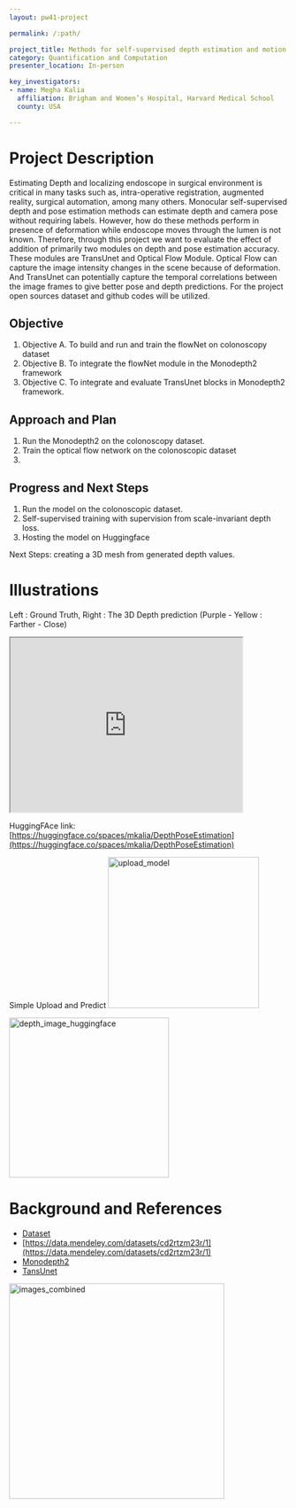 ```yaml
---
layout: pw41-project

permalink: /:path/

project_title: Methods for self-supervised depth estimation and motion estimation in colonoscopy under deformation
category: Quantification and Computation
presenter_location: In-person

key_investigators:
- name: Megha Kalia
  affiliation: Brigham and Women’s Hospital, Harvard Medical School
  county: USA

---
```


# Project Description

Estimating Depth and localizing endoscope in surgical environment is critical in many tasks such as, intra-operative registration, augmented reality, surgical automation, among many others. Monocular self-supervised depth and pose estimation methods can estimate depth and camera pose without requiring labels. However, how do these methods perform in presence of deformation while endoscope moves through the lumen is not known. Therefore, through this project we want to evaluate the effect of addition of primarily two modules on depth and pose estimation accuracy. These modules are TransUnet and Optical Flow Module. Optical Flow can capture the image intensity changes in the scene because of deformation. And TransUnet can potentially capture the temporal correlations between the image frames to give better pose and depth predictions. For the project open sources dataset and github codes will be utilized.  


## Objective


1. Objective A. To build and run and train the flowNet on colonoscopy dataset
1. Objective B. To integrate the flowNet module in the Monodepth2 framework
1. Objective C. To integrate and evaluate TransUnet blocks in Monodepth2 framework. 

## Approach and Plan


1. Run the Monodepth2 on the colonoscopy dataset. 
1. Train the optical flow network on the colonoscopic dataset
1. 

## Progress and Next Steps

1. Run the model on the colonoscopic dataset. 
2. Self-supervised training with supervision from scale-invariant depth loss.
3. Hosting the model on Huggingface

Next Steps:
creating a 3D mesh from generated depth values. 

# Illustrations

Left : Ground Truth, Right : The 3D Depth prediction (Purple - Yellow : Farther - Close)

 <iframe width="420" height="315" src="https://youtube.com/embed/PwY5dyqEEQA">
 </iframe>

HuggingFAce link: [https://huggingface.co/spaces/mkalia/DepthPoseEstimation](https://huggingface.co/spaces/mkalia/DepthPoseEstimation)

Simple Upload and Predict 
<img width="273" alt="upload_model" src="https://github.com/meghakalia/ProjectWeek/assets/64866412/048cae19-68f7-4f46-a11f-124668894be0">

<img width="289" alt="depth_image_huggingface" src="https://github.com/meghakalia/ProjectWeek/assets/64866412/4c5ca604-b47f-483f-ac74-cb4c64973191">


# Background and References

- [Dataset](http://cmic.cs.ucl.ac.uk/ColonoscopyDepth/Data/)
- [https://data.mendeley.com/datasets/cd2rtzm23r/1](https://data.mendeley.com/datasets/cd2rtzm23r/1)
- [Monodepth2](https://github.com/nianticlabs/monodepth2)
- [TansUnet](https://github.com/Beckschen/TransUNet/tree/main/networks)

<img width="389" alt="images_combined" src="https://github.com/NA-MIC/ProjectWeek/assets/64866412/9791afc8-7b19-456f-84a5-b04ac13a8b4f">

